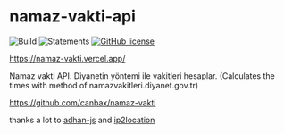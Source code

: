 # namaz-vakti-api

![Build](https://github.com/canbax/namaz-vakti-api/actions/workflows/build-and-test.yml/badge.svg) ![Statements](https://img.shields.io/badge/statements-99.19%25-brightgreen.svg?style=flat) [![GitHub license](https://img.shields.io/badge/license-MIT-blue.svg)](https://github.com/canbax/namaz-vakti-api/blob/main/LICENSE)

https://namaz-vakti.vercel.app/

Namaz vakti API. Diyanetin yöntemi ile vakitleri hesaplar. (Calculates the times with method of namazvakitleri.diyanet.gov.tr)

https://github.com/canbax/namaz-vakti

thanks a lot to [adhan-js](https://github.com/batoulapps/adhan-js) and [ip2location](https://lite.ip2location.com/)
